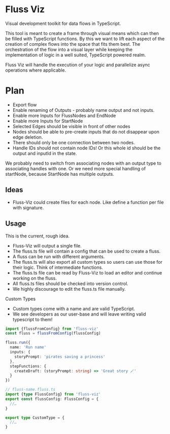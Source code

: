 # Fluss Viz

Visual development toolkit for data flows in TypeScript.

This tool is meant to create a frame through visual means which can then be filled with TypeScript functions. By this we want to lift each aspect of the creation of complex flows into the space that fits them best. The orchestration of the flow into a visual layer while keeping the implementation of logic in a well suited, TypeScript powered realm.

Fluss Viz will handle the execution of your logic and parallelize async operations where applicable.


# Plan
- Export flow
- Enable renaming of Outputs - probably name output and not inputs.
- Enable more Inputs for FlussNodes and EndNode
- Enable more Inputs for StartNode
- Selected Edges should be visible in front of other nodes
- Nodes should be able to pre-create inputs that do not disappear upon edge deletion.
- There should only be one connection between two nodes.
- Handle IDs should not contain node IDs! Or this whole id should be the output and inputId in the state.

We probably need to switch from associating nodes with an output type to associating handles with one. Or we need more special handling of startNode, because StartNode has multiple outputs.

## Ideas

- Fluss-Viz could create files for each node. Like define a function per file with signature.

## Usage

This is the current, rough idea.
- Fluss-Viz will output a single file.
- The fluss.ts file will contain a config that can be used to create a fluss.
- A fluss can be run with different arguments.
- The fluss.ts will also export all custom types so users can use those for their logic. Think of intermediate functions.
- The fluss.ts file can be read by Fluss-Viz to load an editor and continue working on the fluss.
- All fluss.ts files should be checked into version control.
- We highly discourage to edit the fluss.ts file manually.

Custom Types
- Custom types come with a name and are valid TypeScript.
- We see developers as our user-base and will leave writing valid typescript to them!

```typescript
import {flussFromConfig} from 'fluss-viz'
const fluss = flussFromConfig(flussConfig)

fluss.run({
  name: 'Run name'
  inputs: {
    storyPrompt: 'pirates saving a princess'
  },
  stepFunctions: {
    createDraft: (storyPrompt: string) => 'Great story 🪄'
  }
})
```

```typescript
// fluss-name.fluss.ts
import {type FlussConfig} from 'fluss-viz'
export const flussConfig: FlussConfig = {
  //…
}

export type CustomType = {
  //…
}
```
